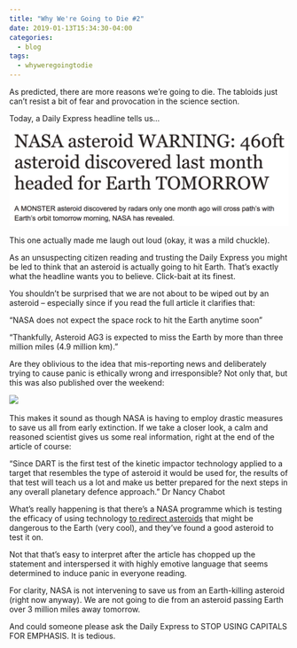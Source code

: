 ```yaml
---
title: "Why We're Going to Die #2"
date: 2019-01-13T15:34:30-04:00
categories:
  - blog
tags:
  - whyweregoingtodie
---
```



As predicted, there are more reasons we’re going to die. The tabloids just can’t resist a bit of fear and provocation in the science section.

Today, a Daily Express headline tells us…

<img src="/images/jan-19-asteroid.png">

This one actually made me laugh out loud (okay, it was a mild chuckle).

As an unsuspecting citizen reading and trusting the Daily Express you might be led to think that an asteroid is actually going to hit Earth. That’s exactly what the headline wants you to believe. Click-bait at its finest.

You shouldn’t be surprised that we are not about to be wiped out by an asteroid – especially since if you read the full article it clarifies that:

“NASA does not expect the space rock to hit the Earth anytime soon”

“Thankfully, Asteroid AG3 is expected to miss the Earth by more than three million miles (4.9 million km).”

Are they oblivious to the idea that mis-reporting news and deliberately trying to cause panic is ethically wrong and irresponsible? Not only that, but this was also published over the weekend:

<img src="/images/jan-19-asteroid2.png">

This makes it sound as though NASA is having to employ drastic measures to save us all from early extinction. If we take a closer look, a calm and reasoned scientist gives us some real information, right at the end of the article of course:

“Since DART is the first test of the kinetic impactor technology applied to a target that resembles the type of asteroid it would be used for, the results of that test will teach us a lot and make us better prepared for the next steps in any overall planetary defence approach.” Dr Nancy Chabot

What’s really happening  is that there’s a NASA programme which is testing the efficacy of using technology [to redirect asteroids](https://www.nasa.gov/planetarydefense/dart) that might be dangerous to the Earth (very cool), and they’ve found a good asteroid to test it on.

Not that that’s easy to interpret after the article has chopped up the statement and interspersed it with highly emotive language that seems determined to induce panic in everyone reading.

For clarity, NASA is not intervening to save us from an Earth-killing asteroid (right now anyway). We are not going to die from an asteroid passing Earth over 3 million miles away tomorrow. 

And could someone please ask the Daily Express to STOP USING CAPITALS FOR EMPHASIS. It is tedious.
